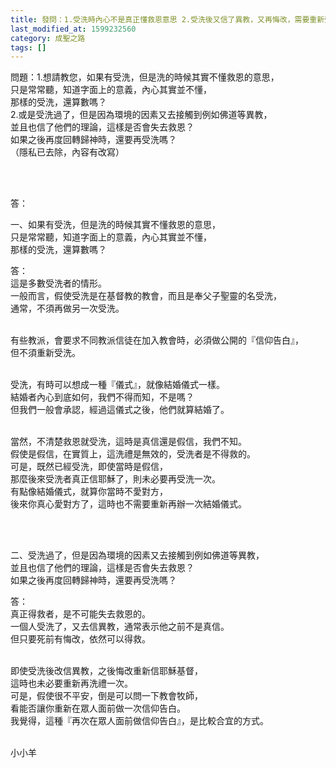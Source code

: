 ```yaml
---
title: 發問：1.受洗時內心不是真正懂救恩意思 2.受洗後又信了異教，又再悔改，需要重新受洗嗎？
last_modified_at: 1599232560
category: 成聖之路
tags: []
---
```


<p>問題：1.想請教您，如果有受洗，但是洗的時候其實不懂救恩的意思，<br>
只是常常聽，知道字面上的意義，內心其實並不懂，<br>
那樣的受洗，還算數嗎？<br>
2.或是受洗過了，但是因為環境的因素又去接觸到例如佛道等異教，<br>
並且也信了他們的理論，這樣是否會失去救恩？<br>
如果之後再度回轉歸神時，還要再受洗嗎？<br>
（隱私已去除，內容有改寫）</p>

<p>&nbsp;</p>

<p><br>
答：</p>

<p>一、如果有受洗，但是洗的時候其實不懂救恩的意思，<br>
只是常常聽，知道字面上的意義，內心其實並不懂，<br>
那樣的受洗，還算數嗎？</p>

<p>答：<br>
這是多數受洗者的情形。<br>
一般而言，假使受洗是在基督教的教會，而且是奉父子聖靈的名受洗，<br>
通常，不須再做另一次受洗。</p>

<p><br>
有些教派，會要求不同教派信徒在加入教會時，必須做公開的『信仰告白』，<br>
但不須重新受洗。</p>

<p><br>
受洗，有時可以想成一種『儀式』，就像結婚儀式一樣。<br>
結婚者內心到底如何，我們不得而知，不是嗎？<br>
但我們一般會承認，經過這儀式之後，他們就算結婚了。</p>

<p><br>
當然，不清楚救恩就受洗，這時是真信還是假信，我們不知。<br>
假使是假信，在實質上，這洗禮是無效的，受洗者是不得救的。<br>
可是，既然已經受洗，即使當時是假信，<br>
那麼後來受洗者真正信耶穌了，則未必要再受洗一次。<br>
有點像結婚儀式，就算你當時不愛對方，<br>
後來你真心愛對方了，這時也不需要重新再辦一次結婚儀式。</p>

<p>&nbsp;</p>

<p><br>
二、受洗過了，但是因為環境的因素又去接觸到例如佛道等異教，<br>
並且也信了他們的理論，這樣是否會失去救恩？<br>
如果之後再度回轉歸神時，還要再受洗嗎？</p>

<p>答：<br>
真正得救者，是不可能失去救恩的。<br>
一個人受洗了，又去信異教，通常表示他之前不是真信。<br>
但只要死前有悔改，依然可以得救。</p>

<p><br>
即使受洗後改信異教，之後悔改重新信耶穌基督，<br>
這時也未必要重新再洗禮一次。<br>
可是，假使很不平安，倒是可以問一下教會牧師，<br>
看能否讓你重新在眾人面前做一次信仰告白。<br>
我覺得，這種『再次在眾人面前做信仰告白』，是比較合宜的方式。<br>
&nbsp;</p>

<p>小小羊</p>

